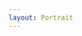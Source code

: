 ```yaml
---
layout: Portrait
---
```


<script type="text/javascript">
    ajaxload('Portrait', 'Selbstverstaendnis');
</script>

